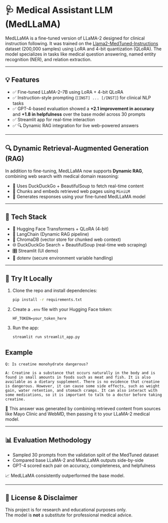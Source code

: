 # 🩺 Medical Assistant LLM (MedLLaMA)

MedLLaMA is a fine-tuned version of LLaMA-2 designed for clinical instruction following. It was trained on the [Llama2-MedTuned-Instructions](https://huggingface.co/datasets/nlpie/Llama2-MedTuned-Instructions) dataset (200,000 samples) using LoRA and 4-bit quantization (QLoRA). The model specializes in tasks like medical question answering, named entity recognition (NER), and relation extraction.

---

## 💡 Features

- ✅ Fine-tuned LLaMA-2–7B using LoRA + 4-bit QLoRA
- ✅ Instruction-style prompting (`[INST] ... [/INST]`) for clinical NLP tasks
- ✅ GPT-4-based evaluation showed a **+2.1 improvement in accuracy** and **+1.8 in helpfulness** over the base model across 30 prompts
- ✅ Streamlit app for real-time interaction
- ✅ 🔍 Dynamic RAG integration for live web-powered answers

---

## 🔍 Dynamic Retrieval-Augmented Generation (RAG)

In addition to fine-tuning, MedLLaMA now supports **Dynamic RAG**, combining web search with medical domain reasoning:

- 🔎 Uses DuckDuckGo + BeautifulSoup to fetch real-time content
- 📄 Chunks and embeds retrieved web pages using `MiniLM`
- 🧠 Generates responses using your fine-tuned MedLLaMA model

---

## 🧠 Tech Stack

- 🦙 Hugging Face Transformers + QLoRA (4-bit)
- 🔎 LangChain (Dynamic RAG pipeline)
- 🧠 ChromaDB (vector store for chunked web context)
- 🌐 DuckDuckGo Search + BeautifulSoup (real-time web scraping)
- 🎛️ Streamlit (UI demo)
- 🔐 dotenv (secure environment variable handling)


---

## 🚀 Try It Locally

1. Clone the repo and install dependencies:
   ```bash
   pip install -r requirements.txt
   ```

2. Create a `.env` file with your Hugging Face token:
   ```
   HF_TOKEN=your_token_here
   ```

3. Run the app:
   ```bash
   streamlit run streamlit_app.py
   ```


## Example

```
Q: Is creatine monohydrate dangerous?

A: Creatine is a substance that occurs naturally in the body and is found in small amounts in foods such as meat and fish. It is also available as a dietary supplement. There is no evidence that creatine is dangerous. However, it can cause some side effects, such as weight gain, water retention, and stomach cramps. It can also interact with some medications, so it is important to talk to a doctor before taking creatine.
```

🧪 This answer was generated by combining retrieved content from sources like Mayo Clinic and WebMD, then passing it to your LLaMA-2 medical model.

---

## 📊 Evaluation Methodology

- Sampled 30 prompts from the validation split of the MedTuned dataset
- Compared base LLaMA-2 and MedLLaMA outputs side-by-side
- GPT-4 scored each pair on accuracy, completeness, and helpfulness

📈 MedLLaMA consistently outperformed the base model.

---

## 📎 License & Disclaimer

This project is for research and educational purposes only.  
The model is **not** a substitute for professional medical advice.
